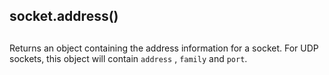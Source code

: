 ## socket.address()

## 

Returns an object containing the address information for a socket. For UDP sockets,
this object will contain `address` , `family` and `port`.